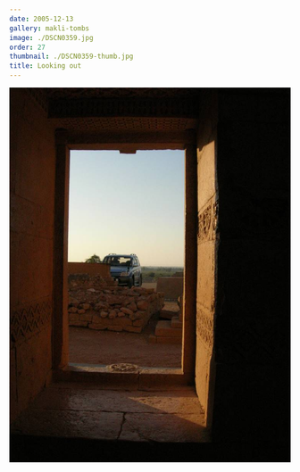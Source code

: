 ```yaml
---
date: 2005-12-13
gallery: makli-tombs
image: ./DSCN0359.jpg
order: 27
thumbnail: ./DSCN0359-thumb.jpg
title: Looking out
---
```


![Looking out](./DSCN0359.jpg)